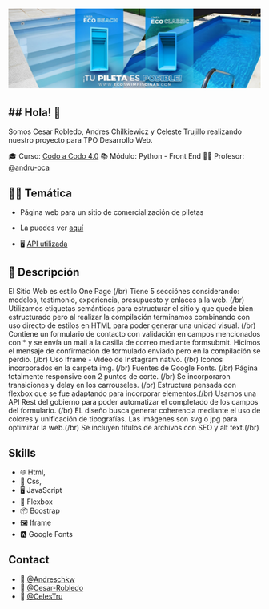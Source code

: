 <h1 align="center">
  <img src="https://raw.githubusercontent.com/CeleTru/EcoSwim/dbfbdfcadfcf450f2086093e4d60f79aaeb174f7/img/ecoswim_piscinas_tupiletaesposible_inicio.svg" alt="Ecoswim entrega proyecto" />
</h1>

<h2>## Hola! 👋</h2>

Somos Cesar Robledo, Andres Chilkiewicz y Celeste Trujillo realizando nuestro proyecto para TPO Desarrollo Web.

🎓 Curso:  [Codo a Codo 4.0](https://buenosaires.gob.ar/educacion/codocodo/el-programa)
📚 Módulo: Python - Front End
👨‍🏫 Profesor: [@andru-oca](https://github.com/andru-oca)

<h2>👨‍💻 Temática</h2>

- Página web para un sitio de comercialización de piletas

- La puedes ver [aquí](https://celetru.github.io/EcoSwim/) 

- 🖥️ [API utilizada](https://datosgobar.github.io/georef-ar-api/)

<h2>📝 Descripción</h2>
El Sitio Web es estilo One Page (/br)
Tiene 5 secciónes considerando: modelos, testimonio, experiencia, presupuesto y enlaces a la web. (/br)
Utilizamos etiquetas semánticas para estructurar el sitio y que quede bien estructurado pero al realizar la compilación terminamos combinando con uso directo de estilos en HTML para poder generar una unidad visual. (/br)
Contiene un formulario de contacto con validación en campos mencionados con * y se envía un mail a la casilla de correo mediante formsubmit. Hicimos el mensaje de confirmación de formulado enviado pero en la compilación se perdió. (/br)
Uso Iframe - Video de Instagram nativo. (/br)
Iconos incorporados en la carpeta img. (/br)
Fuentes de Google Fonts. (/br)
Página totalmente responsive con 2 puntos de corte. (/br)
Se incorporaron transiciones y delay en los carrouseles. (/br)
Estructura pensada con flexbox que se fue adaptando para incorporar elementos.(/br)
Usamos una API Rest del gobierno para poder automatizar el completado de los campos del formulario. (/br)
EL diseño busca generar coherencia mediante el uso de colores y unificación de tipografías. Las imágenes son svg o jpg para optimizar la web.(/br)
Se incluyen títulos de archivos con SEO y alt text.(/br)

## Skills
- 🌐 Html,
- 🎨 Css, 
- 🖥️ JavaScript
- 📏 Flexbox
- 📦 Boostrap
- 🖼️ Iframe
- 🅰️ Google Fonts

## Contact
- 👦 [@Andreschkw](https://github.com/Andreschkw)
- 👨 [@Cesar-Robledo](https://github.com/Cesar-Robledo) 
- 👩 [@CelesTru](https://github.com/CeleTru) 
